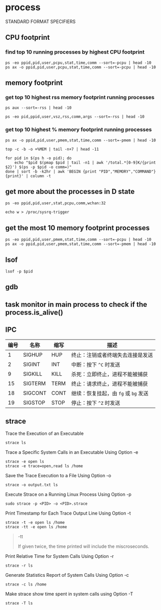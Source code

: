# process 

STANDARD FORMAT SPECIFIERS



## CPU footprint

### find top 10 running processes by highest CPU footprint 

```
ps -eo ppid,pid,user,pcpu,stat,time,comm --sort=-pcpu | head -10
ps ax -o ppid,pid,user,pcpu,stat,time,comm --sort=-pcpu | head -10
```



## memory footprint

### get top 10 highest rss memory footprint running processes

```
ps aux --sort=-rss | head -10
```

```
ps -eo pid,ppid,user,vsz,rss,comm,args --sort=-rss | head -10
```

### get top 10 highest % memory footprint running processes

```
ps ax -o ppid,pid,user,pmem,stat,time,comm --sort=-pmem | head -10
```

```
top -c -b -o +%MEM | tail -n+7 | head -11
```

```
for pid in $(ps h -o pid); do 
	echo "$pid $(pmap $pid | tail -n1 | awk '/total.*[0-9]K/{print $2}') $(ps -p $pid -o comm=)" 
done | sort -b -k2hr | awk 'BEGIN {print "PID","MEMORY","COMMAND"} {print}' | column -t
```



## get more about the processes in D state

```
ps -eo ppid,pid,user,stat,pcpu,comm,wchan:32
```

```
echo w > /proc/sysrq-trigger
```



## get the most 10 memory footprint processes

```
ps -eo ppid,pid,user,pmem,stat,time,comm --sort=-pcpu | head -10
ps ax -o ppid,pid,user,pmem,stat,time,comm --sort=-pmem | head -10
```



## lsof

```
lsof -p $pid
```



## gdb



## task monitor in main process to check if the process.is_alive()



## IPC

| 编号 | 名称    | 缩写 | 描述                                 |
| ---- | ------- | ---- | ------------------------------------ |
| 1    | SIGHUP  | HUP  | 终止：注销或者终端失去连接是发送     |
| 2    | SIGINT  | INT  | 中断：按下  `^C` 时发送              |
| 9    | SIGKILL | KILL | 杀死：立即终止，进程不能被捕获       |
| 15   | SIGTERM | TERM | 终止：请求终止，进程不能被捕获       |
| 18   | SIGCONT | CONT | 继续：恢复挂起，由 `fg` 或 `bg` 发送 |
| 19   | SIGSTOP | STOP | 停止：按下 `^Z` 时发送               |



## strace

Trace the Execution of an Executable

```
strace ls
```

Trace a Specific System Calls in an Executable Using Option -e

```
strace -e open ls
strace -e trace=open,read ls /home
```

Save the Trace Execution to a File Using Option -o

```
strace -o output.txt ls
```

Execute Strace on a Running Linux Process Using Option -p

```
sudo strace -p <PID> -o <PID>.strace
```

Print Timestamp for Each Trace Output Line Using Option -t

```
strace -t -e open ls /home
strace -tt -e open ls /home
```

> -tt 
>
> If given twice, the time printed will include the miscroseconds.

Print Relative Time for System Calls Using Option -r

```
strace -r ls 
```

Generate Statistics Report of System Calls Using Option -c

```
strace -c ls /home
```

Make strace show time spent in system calls using Option -T

```
strace -T ls
```

